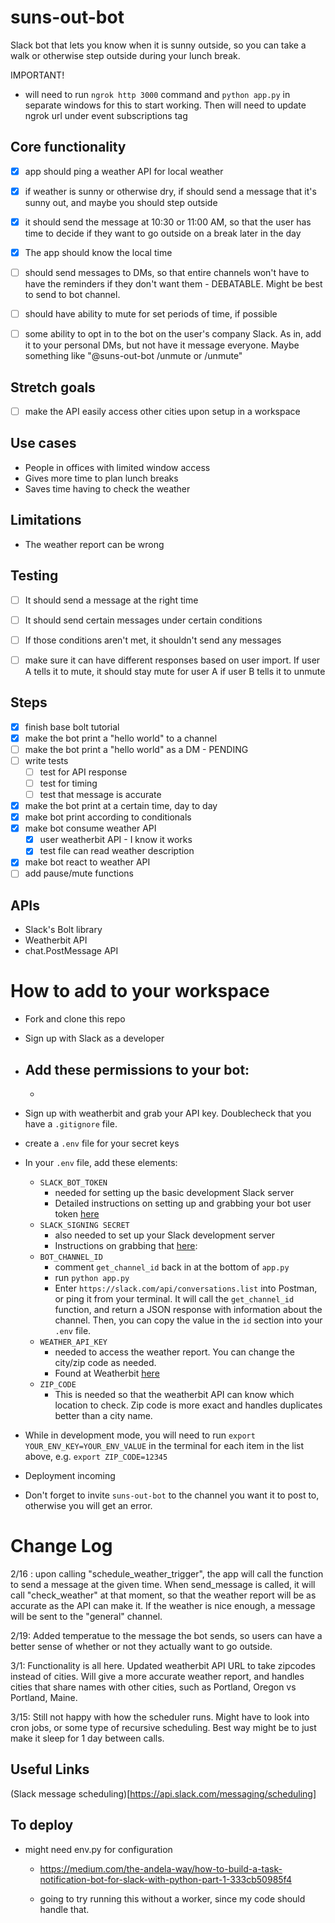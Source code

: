 # suns-out-bot
Slack bot that lets you know when it is sunny outside, so you can take a walk or otherwise step outside during your lunch break.

IMPORTANT!
- will need to run `ngrok http 3000` command and `python app.py` in separate windows for this to start working. Then will need to update ngrok url under event subscriptions tag



## Core functionality

- [x] app should ping a weather API for local weather

- [x] if weather is sunny or otherwise dry, if should send a message that it's sunny out, and maybe you should step outside

- [x] it should send the message at 10:30 or 11:00 AM, so that the user has time to decide if they want to go outside on a break later in the day

- [x] The app should know the local time

- [ ] should send messages to DMs, so that entire channels won't have to have the reminders if they don't want them - DEBATABLE. Might be best to send to bot channel.

- [ ] should have ability to mute for set periods of time, if possible


- [ ] some ability to opt in to the bot on the user's company Slack. As in, add it to your personal DMs, but not have it message everyone. Maybe something like "@suns-out-bot /unmute or /unmute"


## Stretch goals

- [ ] make the API easily access other cities upon setup in a workspace

## Use cases
-  People in offices with limited window access
-  Gives more time to plan lunch breaks
-  Saves time having to check the weather

## Limitations
- The weather report can be wrong 

## Testing
- [ ] It should send a message at the right time

- [ ] It should send certain messages under certain conditions

- [ ] If those conditions aren't met, it shouldn't send any messages

- [ ] make sure it can have different responses based on user import. If user A tells it to mute, it should stay mute for user A if user B tells it to unmute


## Steps
- [x] finish base bolt tutorial
- [x] make the bot print a "hello world" to a channel
- [ ] make the bot print a "hello world" as a DM - PENDING
- [ ] write tests
    - [ ] test for API response
    - [ ] test for timing
    - [ ] test that message is accurate
- [x] make the bot print at a certain time, day to day
- [x] make bot print according to conditionals
- [x] make bot consume weather API
    - [x] user weatherbit API - I know it works
    - [x] test file can read weather description 
- [x] make bot react to weather API
- [ ] add pause/mute functions

## APIs
- Slack's Bolt library
- Weatherbit API
- chat.PostMessage API



# How to add to your workspace
- Fork and clone this repo
- Sign up with Slack as a developer
- Add these permissions to your bot:
    - 
    - 
- Sign up with weatherbit and grab your API key. Doublecheck that you have a `.gitignore` file.
- create a `.env` file for your secret keys
- In your `.env` file, add these elements:
    - `SLACK_BOT_TOKEN`
        - needed for setting up the basic development Slack server
        - Detailed instructions on setting up and grabbing your bot user token [here](https://api.slack.com/authentication/token-types)
    - `SLACK_SIGNING SECRET`
        - also needed to set up your Slack development server
        - Instructions on grabbing that [here](https://api.slack.com/authentication/verifying-requests-from-slack#signing_secrets_admin_page):
    - `BOT_CHANNEL_ID`
        - comment `get_channel_id` back in at the bottom of `app.py`
        - run `python app.py`
        - Enter `https://slack.com/api/conversations.list` into Postman, or ping it from your terminal. It will call the `get_channel_id` function, and return a JSON response with information about the channel. Then, you can copy the value in the `id` section into your `.env` file.
    - `WEATHER_API_KEY`
        - needed to access the weather report. You can change the city/zip code as needed.
        - Found at Weatherbit [here](https://www.weatherbit.io/)
    - `ZIP_CODE`
        - This is needed so that the weatherbit API can know which location to check. Zip code is more exact and handles duplicates better than a city name.

- While in development mode, you will need to run `export YOUR_ENV_KEY=YOUR_ENV_VALUE` in the terminal for each item in the list above, e.g. `export ZIP_CODE=12345`
- Deployment incoming
- Don't forget to invite `suns-out-bot` to the channel you want it to post to, otherwise you will get an error.

# Change Log

2/16 : upon calling "schedule_weather_trigger", the app will call the function to send a message at the given time. When send_message is called, it will call "check_weather" at that moment, so that the weather report will be as accurate as the API can make it. If the weather is nice enough, a message will be sent to the "general" channel.

2/19: Added temperatue to the message the bot sends, so users can have a better sense of whether or not they actually want to go outside.

3/1: Functionality is all here. Updated weatherbit API URL to take zipcodes instead of cities. Will give a more accurate weather report, and handles cities that share names with other cities, such as Portland, Oregon vs Portland, Maine.

3/15: Still not happy with how the scheduler runs. Might have to look into cron jobs, or some type of recursive scheduling. Best way might be to just make it sleep for 1 day between calls.
## Useful Links

(Slack message scheduling)[https://api.slack.com/messaging/scheduling]


## To deploy
- might need env.py for configuration
    - https://medium.com/the-andela-way/how-to-build-a-task-notification-bot-for-slack-with-python-part-1-333cb50985f4

    - going to try running this without a worker, since my code should handle that.

